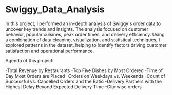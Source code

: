 # Swiggy_Data_Analysis
In this project, I performed an in-depth analysis of Swiggy's order data to uncover key trends and insights. 
The analysis focused on customer behavior, popular cuisines, peak order times, and delivery efficiency. Using a combination of data cleaning, visualization, and statistical techniques, I explored patterns in the dataset, helping to identify factors driving customer satisfaction and operational performance. 

Agenda of this project:

-Total Revenue by Restaurants
-Top Five Dishes by Most Ordered
-Time of Day Most Orders are Placed
-Orders on Weekdays vs. Weekends
-Count of Successful vs. Cancelled Orders and the Ratio
-Delivery Partners with the Highest Delay Beyond Expected Delivery Time
-City wise orders

